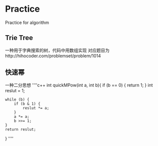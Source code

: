 # Practice
Practice for algorithm

## Trie Tree
一种用于字典搜索的树，代码中用数组实现
对应题目为http://hihocoder.com/problemset/problem/1014

## 快速幂
一种二分思想
''''c++
int quickMPow(int a, int b){
    if (b == 0) {
        return 1;
    }
    int reslut = 1;
    
    while (b) {
        if (b & 1) {
            reslut *= a;
        }
        a *= a;
        b >>= 1;
    }
    return reslut;
}
''''

